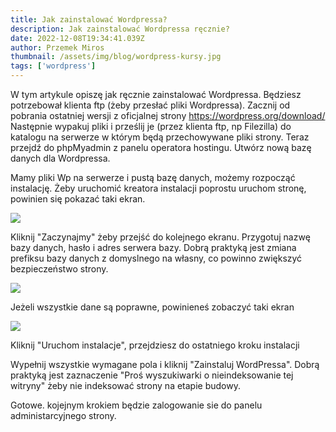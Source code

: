 ```yaml
---
title: Jak zainstalować Wordpressa?
description: Jak zainstalować Wordpressa ręcznie?
date: 2022-12-08T19:34:41.039Z
author: Przemek Miros
thumbnail: /assets/img/blog/wordpress-kursy.jpg
tags: ['wordpress']
---
```

W tym artykule opiszę jak ręcznie zainstalować Wordpressa. Będziesz potrzebował klienta ftp (żeby przesłać pliki Wordpressa). Zacznij od pobrania ostatniej wersji z oficjalnej strony <https://wordpress.org/download/>  Następnie wypakuj pliki i prześlij je (przez klienta ftp, np Filezilla) do katalogu na serwerze w którym będą przechowywane pliki strony. Teraz przejdź do phpMyadmin z panelu operatora hostingu. Utwórz nową bazę danych dla Wordpressa. 

Mamy pliki Wp na serwerze i pustą bazę danych, możemy rozpocząć instalację. Żeby uruchomić kreatora instalacji poprostu uruchom stronę, powinien się pokazać taki ekran.

<img src="/assets/img/blog/wordpress-kursy-instalacacja-1.jpg">

 Kliknij "Zaczynajmy" żeby przejść do kolejnego ekranu. Przygotuj nazwę bazy danych, hasło i adres serwera bazy. Dobrą praktyką jest zmiana prefiksu bazy danych z domyslnego na własny, co powinno zwiększyć bezpieczeństwo strony.

<img src="/assets/img/blog/wordpress-kursy-instalacacja-2.jpg">

Jeżeli wszystkie dane są poprawne, powinieneś zobaczyć taki ekran

<img src="/assets/img/blog/wordpress-kursy-instalacacja-3.jpg">

Kliknij "Uruchom instalacje", przejdziesz do ostatniego kroku instalacji


Wypełnij wszystkie wymagane pola i kliknij "Zainstaluj WordPressa".  Dobrą praktyką jest zaznaczenie "Proś wyszukiwarki o nieindeksowanie tej witryny" żeby nie indeksować strony na etapie budowy.

Gotowe. kojejnym krokiem będzie zalogowanie sie do panelu administarcyjnego strony.